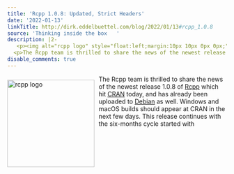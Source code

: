 ```yaml
---
title: 'Rcpp 1.0.8: Updated, Strict Headers'
date: '2022-01-13'
linkTitle: http://dirk.eddelbuettel.com/blog/2022/01/13#rcpp_1.0.8
source: 'Thinking inside the box   '
description: |2-
   <p><img alt="rcpp logo" style="float:left;margin:10px 10px 0px 0px;" width="200" src="https://dirk.eddelbuettel.com/images/rcpp-logo-blue-dial.png"/></p>
  <p>The Rcpp team is thrilled to share the news of the newest release 1.0.8 of <a href="https://dirk.eddelbuettel.com/code/rcpp.html">Rcpp</a> which hit <a href="https://cran.r-project.org">CRAN</a> today, and has already been uploaded to <a href="https://www.debian.org">Debian</a> as well. Windows and macOS builds should appear at CRAN in the next few days. This release continues with the six-months cycle started with <a href="https://dirk.edde ...
disable_comments: true
---
```

 <p><img alt="rcpp logo" style="float:left;margin:10px 10px 0px 0px;" width="200" src="https://dirk.eddelbuettel.com/images/rcpp-logo-blue-dial.png"/></p>
<p>The Rcpp team is thrilled to share the news of the newest release 1.0.8 of <a href="https://dirk.eddelbuettel.com/code/rcpp.html">Rcpp</a> which hit <a href="https://cran.r-project.org">CRAN</a> today, and has already been uploaded to <a href="https://www.debian.org">Debian</a> as well. Windows and macOS builds should appear at CRAN in the next few days. This release continues with the six-months cycle started with <a href="https://dirk.edde ...